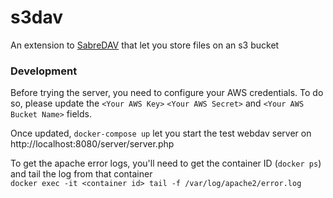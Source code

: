 # s3dav

An extension to [SabreDAV](http://sabre.io/dav/) that let you store files on an s3 bucket

### Development

Before trying the server, you need to configure your AWS credentials. To do so, please update the `<Your AWS Key>` `<Your AWS Secret>` and `<Your AWS Bucket Name>` fields.  

Once updated, `docker-compose up` let you start the test webdav server on http://localhost:8080/server/server.php  

To get the apache error logs, you'll need to get the container ID (`docker ps`) and tail the log from that container  
`docker exec -it <container id> tail -f /var/log/apache2/error.log`

